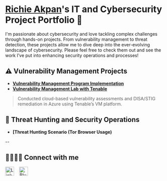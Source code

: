 # <a href="https://www.linkedin.com/in/richardakpan/">Richie Akpan</a>'s IT and Cybersecurity Project Portfolio 🔐

I'm passionate about cybersecurity and love tackling complex challenges through hands-on projects. From vulnerability management to threat detection, these projects allow me to dive deep into the ever-evolving landscape of cybersecurity. Please feel free to check them out and see the work I’ve put into enhancing security operations and processes!


## ⚠️ Vulnerability Management Projects

- **[Vulnerability Management Program Implementation](https://github.com/IamMufasa/vulnerability-management-program)**
- **[Vulnerability Management Lab with Tenable](https://github.com/IamMufasa/Vulnerability-Management-Lab-with-Tenable)**  
> Conducted cloud-based vulnerability assessments and DISA/STIG remediation in Azure using Tenable’s VM platform.  

## 🚨 Threat Hunting and Security Operations

- **[Threat Hunting Scenario (Tor Browser Usage)**




--

## 🫱🏾‍🫲🏼 Connect with me

[<img src="https://img.icons8.com/ios-filled/50/000000/linkedin.png" width="28" alt="LinkedIn" />](https://www.linkedin.com/in/richardakpan)
&nbsp;&nbsp;
[<img src="https://cdn.simpleicons.org/bluesky/000000" width="28" alt="Bluesky" />](https://bsky.app/profile/hellorichie.bsky.social)


